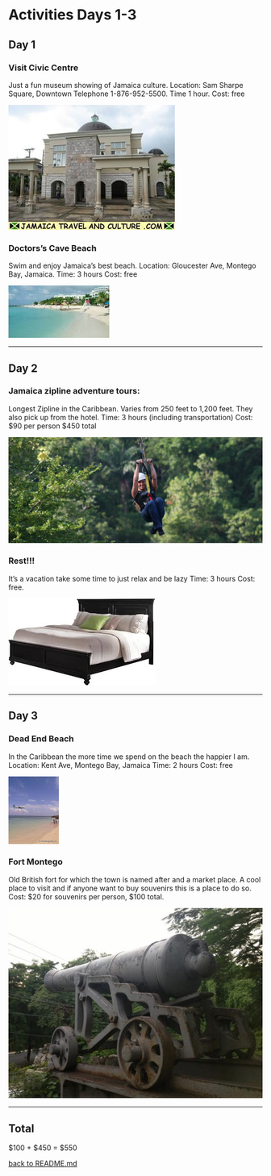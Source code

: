 # Activities Days 1-3
## Day 1
### Visit Civic Centre
Just a fun museum showing of Jamaica culture.
Location: Sam Sharpe Square, Downtown Telephone 1-876-952-5500.
Time 1 hour.
Cost: free

![Civic Center](/Activities/CivicCenter.jpg)


### Doctors’s Cave Beach
Swim and enjoy Jamaica’s best beach.
Location: Gloucester Ave, Montego Bay, Jamaica.
Time: 3 hours
Cost: free

![Docter's Cave](/Activities/DocterCave.jpg)
***

## Day 2
### Jamaica zipline adventure tours:
Longest Zipline in the Caribbean. Varies from 250 feet to 1,200 feet. They also pick up from the hotel.
Time: 3 hours (including transportation)
Cost: $90 per person $450 total

![Jamaica Zipline](/Activities/zipline.png)

### Rest!!!
It’s a vacation take some time to just relax and be lazy
Time: 3 hours
Cost: free.

![Rest](/Activities/Bed.jpeg)
***

## Day 3
### Dead End Beach
In the Caribbean the more time we spend on the beach the happier I am.
Location: Kent Ave, Montego Bay, Jamaica
Time: 2 hours
Cost: free

![Dead End](/Activities/DeadEnd.jpg)



### Fort Montego
Old British fort for which the town is named after and a market place. A cool place to visit and if anyone want to buy souvenirs this is a place to do so.
Cost: $20 for souvenirs per person, $100 total.

![The fort](/Activities/fort-montego.jpg)
***


## Total
$100 + $450 =
$550

[back to README.md](/README.md)
